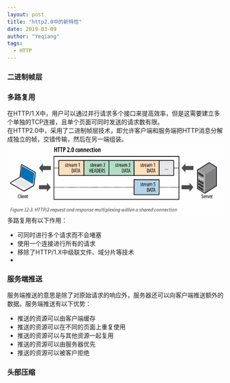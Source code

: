 ```yaml
---
layout: post
title: "http2.0中的新特性"
date: 2019-03-09
author: "Yeqiang"
tags:
  - HTTP
---
```


### 二进制帧层

### 多路复用
在HTTP/1.X中，用户可以通过并行请求多个接口来提高效率，但是这需要建立多个单独的TCP连接，且单个页面可同时发送的请求数有限。  
在HTTP2.0中，采用了二进制帧层技术，即允许客户端和服务端把HTTP消息分解成独立的帧，交错传输，然后在另一端组装。
![](/img/http2-1.jpg)
多路复用有以下作用：
 - 可同时进行多个请求而不会堵塞
 - 使用一个连接进行所有的请求
 - 移除了HTTP/1.X中级联文件、域分片等技术
 - 
### 服务端推送
服务端推送的意思是除了对原始请求的响应外，服务器还可以向客户端推送额外的数据。服务端推送有以下优势：
 - 推送的资源可以由客户端缓存
 - 推送的资源可以在不同的页面上重复使用
 - 推送的资源可以与其他资源一起复用
 - 推送的资源可以由服务器优先
 - 推送的资源可以被客户拒绝
### 头部压缩

